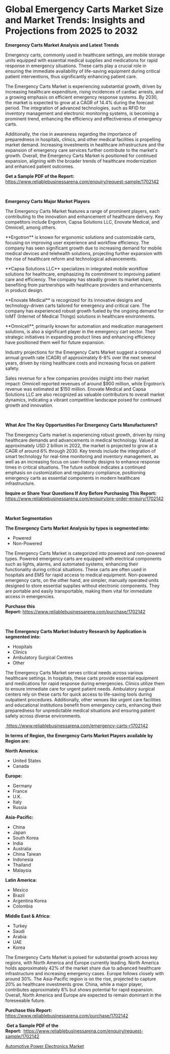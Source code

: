<p><h1>Global Emergency Carts Market Size and Market Trends: Insights and Projections from 2025 to 2032</h1></p><p><strong>Emergency Carts Market Analysis and Latest Trends</strong></p>
<p><p>Emergency carts, commonly used in healthcare settings, are mobile storage units equipped with essential medical supplies and medications for rapid response in emergency situations. These carts play a crucial role in ensuring the immediate availability of life-saving equipment during critical patient interventions, thus significantly enhancing patient care.</p><p>The Emergency Carts Market is experiencing substantial growth, driven by increasing healthcare expenditure, rising incidences of cardiac arrests, and a growing emphasis on efficient emergency response systems. By 2030, the market is expected to grow at a CAGR of 14.4% during the forecast period. The integration of advanced technologies, such as RFID for inventory management and electronic monitoring systems, is becoming a prominent trend, enhancing the efficiency and effectiveness of emergency carts.</p><p>Additionally, the rise in awareness regarding the importance of preparedness in hospitals, clinics, and other medical facilities is propelling market demand. Increasing investments in healthcare infrastructure and the expansion of emergency care services further contribute to the market's growth. Overall, the Emergency Carts Market is positioned for continued expansion, aligning with the broader trends of healthcare modernization and enhanced patient outcomes.</p></p>
<p><strong>Get a Sample PDF of the Report:&nbsp;</strong> <a href="https://www.reliablebusinessarena.com/enquiry/request-sample/1702142?utm_campaign=1905&utm_medium=2&utm_source=Github&utm_content=ia&utm_term=30032025&utm_id=emergency-carts">https://www.reliablebusinessarena.com/enquiry/request-sample/1702142</a></p>
<p>&nbsp;</p>
<p><strong>Emergency Carts Major Market Players</strong></p>
<p><p>The Emergency Carts Market features a range of prominent players, each contributing to the innovation and enhancement of healthcare delivery. Key competitors include Ergotron, Capsa Solutions LLC, Enovate Medical, and Omnicell, among others. </p><p>**Ergotron** is known for ergonomic solutions and customizable carts, focusing on improving user experience and workflow efficiency. The company has seen significant growth due to increasing demand for mobile medical devices and telehealth solutions, projecting further expansion with the rise of healthcare reform and technological advancements.</p><p>**Capsa Solutions LLC** specializes in integrated mobile workflow solutions for healthcare, emphasizing its commitment to improving patient care and efficiency. The company has steadily grown its market share, benefiting from partnerships with healthcare providers and enhancements in product design.</p><p>**Enovate Medical** is recognized for its innovative designs and technology-driven carts tailored for emergency and critical care. The company has experienced robust growth fueled by the ongoing demand for IoMT (Internet of Medical Things) solutions in healthcare environments.</p><p>**Omnicell**, primarily known for automation and medication management solutions, is also a significant player in the emergency cart sector. Their strategic initiatives in expanding product lines and enhancing efficiency have positioned them well for future expansion.</p><p>Industry projections for the Emergency Carts Market suggest a compound annual growth rate (CAGR) of approximately 6-8% over the next several years, driven by rising healthcare costs and increasing focus on patient safety.</p><p>Sales revenue for a few companies provides insight into their market impact: Omnicell reported revenues of around $900 million, while Ergotron’s revenue was estimated at $150 million. Enovate Medical and Capsa Solutions LLC are also recognized as valuable contributors to overall market dynamics, indicating a vibrant competitive landscape poised for continued growth and innovation.</p></p>
<p>&nbsp;</p>
<p><strong>What Are The Key Opportunities For Emergency Carts Manufacturers?</strong></p>
<p><p>The Emergency Carts market is experiencing robust growth, driven by rising healthcare demands and advancements in medical technology. Valued at approximately USD 2 billion in 2022, the market is projected to grow at a CAGR of around 6% through 2030. Key trends include the integration of smart technology for real-time monitoring and inventory management, as well as an increasing focus on user-friendly designs to enhance response times in critical situations. The future outlook indicates a continued emphasis on customization and regulatory compliance, positioning emergency carts as essential components in modern healthcare infrastructure.</p></p>
<p><strong>Inquire or Share Your Questions If Any Before Purchasing This Report:</strong> <a href="https://www.reliablebusinessarena.com/enquiry/pre-order-enquiry/1702142?utm_campaign=1905&utm_medium=2&utm_source=Github&utm_content=ia&utm_term=30032025&utm_id=emergency-carts">https://www.reliablebusinessarena.com/enquiry/pre-order-enquiry/1702142</a></p>
<p>&nbsp;</p>
<p><strong>Market Segmentation</strong></p>
<p><strong>The Emergency Carts Market Analysis by types is segmented into:</strong></p>
<p><ul><li>Powered</li><li>Non-Powered</li></ul></p>
<p><p>The Emergency Carts Market is categorized into powered and non-powered types. Powered emergency carts are equipped with electrical components such as lights, alarms, and automated systems, enhancing their functionality during critical situations. These carts are often used in hospitals and EMS for rapid access to medical equipment. Non-powered emergency carts, on the other hand, are simpler, manually operated units designed to store essential supplies without electronic components. They are portable and easily transportable, making them vital for immediate access in emergencies.</p></p>
<p><strong>Purchase this Report:&nbsp;</strong><a href="https://www.reliablebusinessarena.com/purchase/1702142?utm_campaign=1905&utm_medium=2&utm_source=Github&utm_content=ia&utm_term=30032025&utm_id=emergency-carts">https://www.reliablebusinessarena.com/purchase/1702142</a></p>
<p>&nbsp;</p>
<p><strong>The Emergency Carts Market Industry Research by Application is segmented into:</strong></p>
<p><ul><li>Hospitals</li><li>Clinics</li><li>Ambulatory Surgical Centres</li><li>Other</li></ul></p>
<p><p>The Emergency Carts Market serves critical needs across various healthcare settings. In hospitals, these carts provide essential equipment and medications for rapid response during emergencies. Clinics utilize them to ensure immediate care for urgent patient needs. Ambulatory surgical centers rely on these carts for quick access to life-saving tools during outpatient procedures. Additionally, other venues like urgent care facilities and educational institutions benefit from emergency carts, enhancing their preparedness for unpredictable medical situations and ensuring patient safety across diverse environments.</p></p>
<p><a href="https://www.reliablebusinessarena.com/emergency-carts-r1702142?utm_campaign=1905&utm_medium=2&utm_source=Github&utm_content=ia&utm_term=30032025&utm_id=emergency-carts">&nbsp;https://www.reliablebusinessarena.com/emergency-carts-r1702142</a></p>
<p><strong>In terms of Region, the Emergency Carts Market Players available by Region are:</strong></p>
<p>
    <p> <strong> North America: </strong>
        <ul>
            <li>United States</li>
            <li>Canada</li>
        </ul>
        </p> 
    <p> <strong> Europe: </strong>
        <ul>
            <li>Germany</li>
            <li>France</li>
            <li>U.K.</li>
            <li>Italy</li>
            <li>Russia</li>
        </ul>
        </p> 
    <p> <strong> Asia-Pacific: </strong>
        <ul>
            <li>China</li>
            <li>Japan</li>
            <li>South Korea</li>
            <li>India</li>
            <li>Australia</li>
            <li>China Taiwan</li>
            <li>Indonesia</li>
            <li>Thailand</li>
            <li>Malaysia</li>
        </ul>
        </p> 
    <p> <strong> Latin America: </strong>
        <ul>
            <li>Mexico</li>
            <li>Brazil</li>
            <li>Argentina Korea</li>
            <li>Colombia</li>
        </ul>
        </p> 
    <p> <strong> Middle East & Africa: </strong>
        <ul>
            <li>Turkey</li>
            <li>Saudi</li>
            <li>Arabia</li>
            <li>UAE</li>
            <li>Korea</li>
        </ul>
    </p>
    </p>
<p><p>The Emergency Carts Market is poised for substantial growth across key regions, with North America and Europe currently leading. North America holds approximately 42% of the market share due to advanced healthcare infrastructure and increasing emergency cases. Europe follows closely with around 30%. The Asia-Pacific region is on the rise, projected to capture 20% as healthcare investments grow. China, while a major player, contributes approximately 8% but shows potential for rapid expansion. Overall, North America and Europe are expected to remain dominant in the foreseeable future.</p></p>
<p><strong>Purchase this Report: </strong><a href="https://www.reliablebusinessarena.com/purchase/1702142?utm_campaign=1905&utm_medium=2&utm_source=Github&utm_content=ia&utm_term=30032025&utm_id=emergency-carts">https://www.reliablebusinessarena.com/purchase/1702142</a></p>
<p>&nbsp;<strong>Get a Sample PDF of the Report:&nbsp;&nbsp;</strong><a href="https://www.reliablebusinessarena.com/enquiry/request-sample/1702142?utm_campaign=1905&utm_medium=2&utm_source=Github&utm_content=ia&utm_term=30032025&utm_id=emergency-carts">https://www.reliablebusinessarena.com/enquiry/request-sample/1702142</a></p>
<p><strong></strong></p>
<p><p><a href="https://github.com/guneycigdem35/Market-Research-Report-List-5/blob/main/automotive-power-electronics-market.md?utm_campaign=1905&utm_medium=2&utm_source=Github&utm_content=ia&utm_term=30032025&utm_id=emergency-carts">Automotive Power Electronics Market</a></p></p>